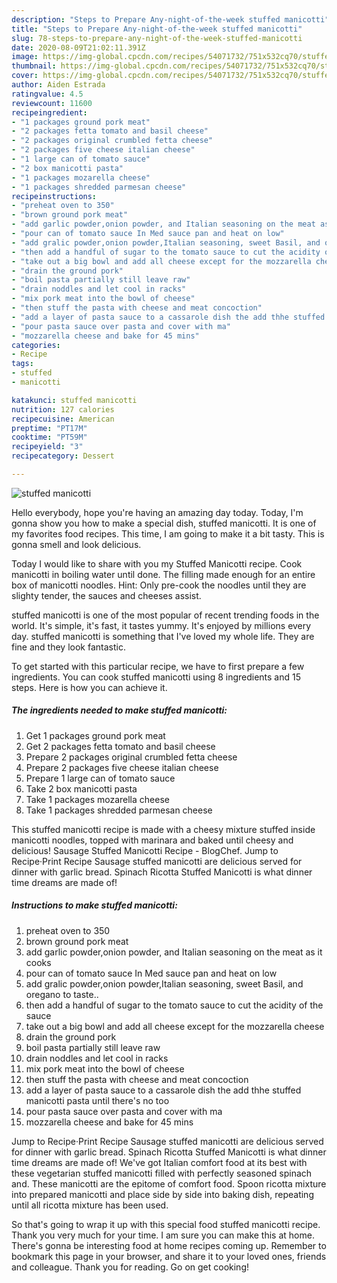 ```yaml
---
description: "Steps to Prepare Any-night-of-the-week stuffed manicotti"
title: "Steps to Prepare Any-night-of-the-week stuffed manicotti"
slug: 78-steps-to-prepare-any-night-of-the-week-stuffed-manicotti
date: 2020-08-09T21:02:11.391Z
image: https://img-global.cpcdn.com/recipes/54071732/751x532cq70/stuffed-manicotti-recipe-main-photo.jpg
thumbnail: https://img-global.cpcdn.com/recipes/54071732/751x532cq70/stuffed-manicotti-recipe-main-photo.jpg
cover: https://img-global.cpcdn.com/recipes/54071732/751x532cq70/stuffed-manicotti-recipe-main-photo.jpg
author: Aiden Estrada
ratingvalue: 4.5
reviewcount: 11600
recipeingredient:
- "1 packages ground pork meat"
- "2 packages fetta tomato and basil cheese"
- "2 packages original crumbled fetta cheese"
- "2 packages five cheese italian cheese"
- "1 large can of tomato sauce"
- "2 box manicotti pasta"
- "1 packages mozarella cheese"
- "1 packages shredded parmesan cheese"
recipeinstructions:
- "preheat oven to 350"
- "brown ground pork meat"
- "add garlic powder,onion powder, and Italian seasoning on the meat as it cooks"
- "pour can of tomato sauce In Med sauce pan and heat on low"
- "add gralic powder,onion powder,Italian seasoning, sweet Basil, and oregano to taste.."
- "then add a handful of sugar to the tomato sauce to cut the acidity of the sauce"
- "take out a big bowl and add all cheese except for the mozzarella cheese"
- "drain the ground pork"
- "boil pasta partially still leave raw"
- "drain noddles and let cool in racks"
- "mix pork meat into the bowl of cheese"
- "then stuff the pasta with cheese and meat concoction"
- "add a layer of pasta sauce to a cassarole dish the add thhe stuffed manicotti pasta until there&#39;s no too"
- "pour pasta sauce over pasta and cover with ma"
- "mozzarella cheese and bake for 45 mins"
categories:
- Recipe
tags:
- stuffed
- manicotti

katakunci: stuffed manicotti 
nutrition: 127 calories
recipecuisine: American
preptime: "PT17M"
cooktime: "PT59M"
recipeyield: "3"
recipecategory: Dessert

---
```



![stuffed manicotti](https://img-global.cpcdn.com/recipes/54071732/751x532cq70/stuffed-manicotti-recipe-main-photo.jpg)

Hello everybody, hope you're having an amazing day today. Today, I'm gonna show you how to make a special dish, stuffed manicotti. It is one of my favorites food recipes. This time, I am going to make it a bit tasty. This is gonna smell and look delicious.

Today I would like to share with you my Stuffed Manicotti recipe. Cook manicotti in boiling water until done. The filling made enough for an entire box of manicotti noodles. Hint: Only pre-cook the noodles until they are slighty tender, the sauces and cheeses assist.

stuffed manicotti is one of the most popular of recent trending foods in the world. It's simple, it's fast, it tastes yummy. It's enjoyed by millions every day. stuffed manicotti is something that I've loved my whole life. They are fine and they look fantastic.


To get started with this particular recipe, we have to first prepare a few ingredients. You can cook stuffed manicotti using 8 ingredients and 15 steps. Here is how you can achieve it.

<!--inarticleads1-->

##### The ingredients needed to make stuffed manicotti:

1. Get 1 packages ground pork meat
1. Get 2 packages fetta tomato and basil cheese
1. Prepare 2 packages original crumbled fetta cheese
1. Prepare 2 packages five cheese italian cheese
1. Prepare 1 large can of tomato sauce
1. Take 2 box manicotti pasta
1. Take 1 packages mozarella cheese
1. Take 1 packages shredded parmesan cheese


This stuffed manicotti recipe is made with a cheesy mixture stuffed inside manicotti noodles, topped with marinara and baked until cheesy and delicious! Sausage Stuffed Manicotti Recipe - BlogChef. Jump to Recipe·Print Recipe Sausage stuffed manicotti are delicious served for dinner with garlic bread. Spinach Ricotta Stuffed Manicotti is what dinner time dreams are made of! 

<!--inarticleads2-->

##### Instructions to make stuffed manicotti:

1. preheat oven to 350
1. brown ground pork meat
1. add garlic powder,onion powder, and Italian seasoning on the meat as it cooks
1. pour can of tomato sauce In Med sauce pan and heat on low
1. add gralic powder,onion powder,Italian seasoning, sweet Basil, and oregano to taste..
1. then add a handful of sugar to the tomato sauce to cut the acidity of the sauce
1. take out a big bowl and add all cheese except for the mozzarella cheese
1. drain the ground pork
1. boil pasta partially still leave raw
1. drain noddles and let cool in racks
1. mix pork meat into the bowl of cheese
1. then stuff the pasta with cheese and meat concoction
1. add a layer of pasta sauce to a cassarole dish the add thhe stuffed manicotti pasta until there&#39;s no too
1. pour pasta sauce over pasta and cover with ma
1. mozzarella cheese and bake for 45 mins


Jump to Recipe·Print Recipe Sausage stuffed manicotti are delicious served for dinner with garlic bread. Spinach Ricotta Stuffed Manicotti is what dinner time dreams are made of! We&#39;ve got Italian comfort food at its best with these vegetarian stuffed manicotti filled with perfectly seasoned spinach and. These manicotti are the epitome of comfort food. Spoon ricotta mixture into prepared manicotti and place side by side into baking dish, repeating until all ricotta mixture has been used. 

So that's going to wrap it up with this special food stuffed manicotti recipe. Thank you very much for your time. I am sure you can make this at home. There's gonna be interesting food at home recipes coming up. Remember to bookmark this page in your browser, and share it to your loved ones, friends and colleague. Thank you for reading. Go on get cooking!
